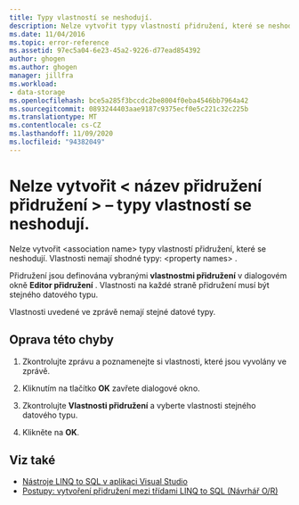 ```yaml
---
title: Typy vlastností se neshodují.
description: Nelze vytvořit typy vlastností přidružení, které se neshodují. Zobrazit informace o této zprávě aplikace Visual Studio Návrhář relací objektů (Návrhář O/R).
ms.date: 11/04/2016
ms.topic: error-reference
ms.assetid: 97ec5a04-6e23-45a2-9226-d77ead854392
author: ghogen
ms.author: ghogen
manager: jillfra
ms.workload:
- data-storage
ms.openlocfilehash: bce5a285f3bccdc2be8004f0eba4546bb7964a42
ms.sourcegitcommit: 0893244403aae9187c9375ecf0e5c221c32c225b
ms.translationtype: MT
ms.contentlocale: cs-CZ
ms.lasthandoff: 11/09/2020
ms.locfileid: "94382049"
---
```

# <a name="cannot-create-an-association-ltassociation-namegt---property-types-do-not-match"></a>Nelze vytvořit &lt; název přidružení přidružení &gt; – typy vlastností se neshodují.

Nelze vytvořit \<association name> typy vlastností přidružení, které se neshodují. Vlastnosti nemají shodné typy: \<property names> .

Přidružení jsou definována vybranými **vlastnostmi přidružení** v dialogovém okně **Editor přidružení** . Vlastnosti na každé straně přidružení musí být stejného datového typu.

Vlastnosti uvedené ve zprávě nemají stejné datové typy.

## <a name="to-correct-this-error"></a>Oprava této chyby

1. Zkontrolujte zprávu a poznamenejte si vlastnosti, které jsou vyvolány ve zprávě.

2. Kliknutím na tlačítko **OK** zavřete dialogové okno.

3. Zkontrolujte **Vlastnosti přidružení** a vyberte vlastnosti stejného datového typu.

4. Klikněte na **OK**.

## <a name="see-also"></a>Viz také

- [Nástroje LINQ to SQL v aplikaci Visual Studio](../data-tools/linq-to-sql-tools-in-visual-studio2.md)
- [Postupy: vytvoření přidružení mezi třídami LINQ to SQL (Návrhář O/R)](../data-tools/how-to-create-an-association-relationship-between-linq-to-sql-classes-o-r-designer.md)